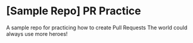 # [Sample Repo] PR Practice
A sample repo for practicing how to create Pull Requests
The world could always use more heroes!